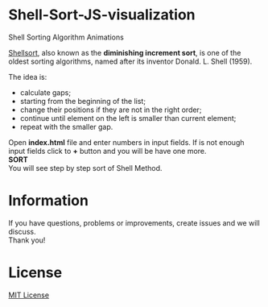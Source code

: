 # Shell-Sort-JS-visualization
Shell Sorting Algorithm Animations 

[Shellsort](http://en.wikipedia.org/wiki/Shellsort), also known as the **diminishing increment sort**, is one of the oldest sorting algorithms, named after its inventor Donald. L. Shell (1959). 

The idea is:
- calculate gaps;
- starting from the beginning of the list;
- change their positions if they are not in the right order;
- continue until element on the left is smaller than current element;
- repeat with the smaller gap.

Open **index.html** file and enter numbers in input fields. If is not enough input fields click to **+** button and you will be have one more.<br/>
**SORT**<br/>
You will see step by step sort of Shell Method.


Information
============
If you have questions, problems or improvements, create issues and we will discuss.<br/>
Thank you!

License
========
[MIT License](http://opensource.org/licenses/mit-license.php)
